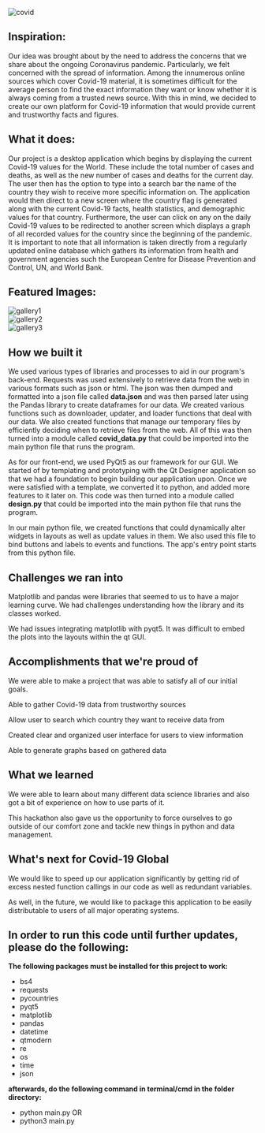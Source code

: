 ![covid](https://user-images.githubusercontent.com/33791954/107155935-5ab0d700-6949-11eb-80a1-9890635d3dee.jpg)
## Inspiration:

Our idea was brought about by the need to address the concerns that we share about the ongoing Coronavirus pandemic. Particularly, we felt concerned with the spread of information. Among the innumerous online sources which cover Covid-19 material, it is sometimes difficult for the average person to find the exact information they want or know whether it is always coming from a trusted news source. With this in mind, we decided to create our own platform for Covid-19 information that would provide current and trustworthy facts and figures.

## What it does:

Our project is a desktop application which begins by displaying the current Covid-19 values for the World. These include the total number of cases and deaths, as well as the new number of cases and deaths for the current day. The user then has the option to type into a search bar the name of the country they wish to receive more specific information on. The application would then direct to a new screen where the country flag is generated along with the current Covid-19 facts, health statistics, and demographic values for that country. Furthermore, the user can click on any on the daily Covid-19 values to be redirected to another screen which displays a graph of all recorded values for the country since the beginning of the pandemic. It is important to note that all information is taken directly from a regularly updated online database which gathers its information from health and government agencies such the European Centre for Disease Prevention and Control, UN, and World Bank.

## Featured Images:
![gallery1](https://user-images.githubusercontent.com/33791954/107155287-9d70b000-6945-11eb-9fa1-a39f50888760.jpg)
<br>
![gallery2](https://user-images.githubusercontent.com/33791954/107155289-9ea1dd00-6945-11eb-9932-6996be54440b.jpg)
<br>
![gallery3](https://user-images.githubusercontent.com/33791954/107155290-a06ba080-6945-11eb-895e-7fa4fa3bcb93.jpg)

## How we built it

We used various types of libraries and processes to aid in our program's back-end. Requests was used extensively to retrieve data from the web in various formats such as json or html. The json was then dumped and formatted into a json file called **data.json** and was then parsed later using the Pandas library to create dataframes for our data. We created various functions such as downloader, updater, and loader functions that deal with our data. We also created functions that manage our temporary files by efficiently deciding when to retrieve files from the web. All of this was then turned into a module called **covid_data.py** that could be imported into the main python file that runs the program.

As for our front-end, we used PyQt5 as our framework for our GUI.  We started of by templating and prototyping with the Qt Designer application so that we had a foundation to begin building our application upon. Once we were satisfied with a template, we converted it to python, and added more features to it later on. This code was then turned into a module called **design.py** that could be imported into the main python file that runs the program.

In our main python file, we created functions that could dynamically alter widgets in layouts as well as update values in them. We also used this file to bind buttons and labels to events and functions. The app's entry point starts from this python file.

## Challenges we ran into

Matplotlib and pandas were libraries that seemed to us to have a major learning curve. We had challenges understanding how the library and its classes worked.

We had issues integrating matplotlib with pyqt5. It was difficult to embed the plots into the layouts within the qt GUI.

## Accomplishments that we're proud of

We were able to make a project that was able to satisfy all of our initial goals.

Able to gather Covid-19 data from trustworthy sources

Allow user to search which country they want to receive data from

Created clear and organized user interface for users to view information

Able to generate graphs based on gathered data
 
## What we learned

We were able to learn about many different data science libraries and also got a bit of experience on how to use parts of it. 

This hackathon also gave us the opportunity to force ourselves to go outside of our comfort zone and tackle new things in python and data management. 

## What's next for Covid-19 Global

We would like to speed up our application significantly by getting rid of excess nested function callings in our code as well as redundant variables. 

As well, in the future, we would like to package this application to be easily distributable to users of all major operating systems.

## In order to run this code until further updates, please do the following:

**The following packages must be installed for this project to work:**
* bs4
* requests
* pycountries
* pyqt5
* matplotlib
* pandas
* datetime
* qtmodern
* re
* os
* time
* json

**afterwards, do the following command in terminal/cmd in the folder directory:**

* python main.py
OR
* python3 main.py
